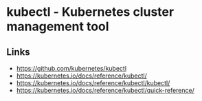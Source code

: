 # kubectl - Kubernetes cluster management tool

## Links
- https://github.com/kubernetes/kubectl
- https://kubernetes.io/docs/reference/kubectl/
- https://kubernetes.io/docs/reference/kubectl/kubectl/
- https://kubernetes.io/docs/reference/kubectl/quick-reference/
